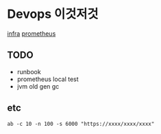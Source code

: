 # Devops 이것저것

[infra](./infra.md)
[prometheus](./prometheus.md)

## TODO

- runbook
- prometheus local test
- jvm old gen gc

## etc

```
ab -c 10 -n 100 -s 6000 "https://xxxx/xxxx/xxxx"
```
